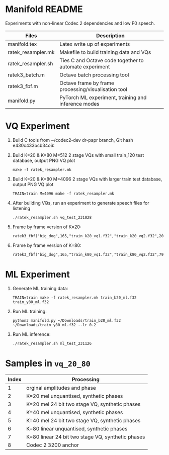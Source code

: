 # Manifold README

Experiments with non-linear Codec 2 dependencies and low F0 speech.

| Files | Description |
| ---- | ---- |
| manifold.tex | Latex write up of experiments |
| ratek_resampler.mk | Makefile to build training data and VQs |
| ratek_resampler.sh | Ties C and Octave code together to automate experiment |
| ratek3_batch.m | Octave batch processing tool |
| ratek3_fbf.m | Octave frame by frame processing/visualisation tool |
| manifold.py  | PyTorch ML experiment, training and inference modes |

# VQ Experiment

1. Build C tools from ~/codec2-dev dr-papr branch, Git hash e430c433bcb34c6:

1. Build K=20 & K=80 M=512 2 stage VQs with small train_120 test database, output PNG VQ plot
   ```
   make -f ratek_resampler.mk
   ```
1. Build K=20 & K=80 M=4096 2 stage VQs with larger train test database, output PNG VQ plot
   ```
   TRAIN=train M=4096 make -f ratek_resampler.mk
   ```
1. After building VQs, run an experiment to generate speech files for listening
   ```
   ./ratek_resampler.sh vq_test_231028
   ```
1. Frame by frame version of K=20:
   ```
   ratek3_fbf("big_dog",165,"train_k20_vq1.f32","train_k20_vq2.f32",20,20)
   ```
1. Frame by frame version of K=80:
   ```
   ratek3_fbf("big_dog",165,"train_k80_vq1.f32","train_k80_vq2.f32",79,100)
   ```
# ML Experiment

1. Generate ML training data:
   ```
   TRAIN=train make -f ratek_resampler.mk train_b20_ml.f32 train_y80_ml.f32
   ```
1. Run ML training:
   ```
   python3 manifold.py ~/Downloads/train_b20_ml.f32 ~/Downloads/train_y80_ml.f32 --lr 0.2
   ```
1. Run ML inference:
   ```
   ./ratek_resampler.sh ml_test_231126
   ```

# Samples in `vq_20_80`

   | Index | Processing |
   | ---- | ---- |
   | 1 | orginal amplitudes and phase
   | 2 | K=20 mel unquantised, synthetic phases |
   | 3 | K=20 mel 24 bit two stage VQ, synthetic phases |
   | 4 | K=40 mel unquantised, synthetic phases |
   | 5 | K=40 mel 24 bit two stage VQ, synthetic phases |
   | 6 | K=80 linear unquantised, synthetic phases |
   | 7 | K=80 linear 24 bit two stage VQ, synthetic phases |
   | 8 | Codec 2 3200 anchor |


   
